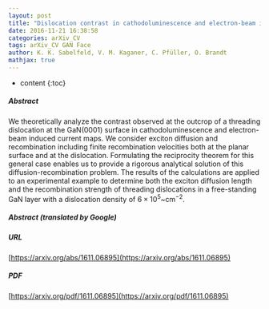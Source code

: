 ```yaml
---
layout: post
title: "Dislocation contrast in cathodoluminescence and electron-beam induced current maps on GaN"
date: 2016-11-21 16:38:58
categories: arXiv_CV
tags: arXiv_CV GAN Face
author: K. K. Sabelfeld, V. M. Kaganer, C. Pfüller, O. Brandt
mathjax: true
---
```


* content
{:toc}

##### Abstract
We theoretically analyze the contrast observed at the outcrop of a threading dislocation at the GaN(0001) surface in cathodoluminescence and electron-beam induced current maps. We consider exciton diffusion and recombination including finite recombination velocities both at the planar surface and at the dislocation. Formulating the reciprocity theorem for this general case enables us to provide a rigorous analytical solution of this diffusion-recombination problem. The results of the calculations are applied to an experimental example to determine both the exciton diffusion length and the recombination strength of threading dislocations in a free-standing GaN layer with a dislocation density of $6\times10^{5}$~cm$^{-2}$.

##### Abstract (translated by Google)


##### URL
[https://arxiv.org/abs/1611.06895](https://arxiv.org/abs/1611.06895)

##### PDF
[https://arxiv.org/pdf/1611.06895](https://arxiv.org/pdf/1611.06895)

